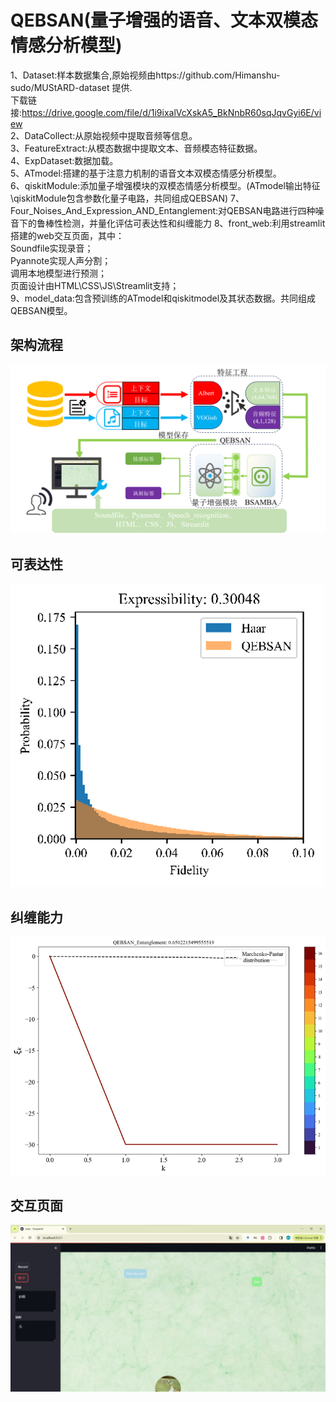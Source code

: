 # QEBSAN(量子增强的语音、文本双模态情感分析模型)
 
1、Dataset:样本数据集合,原始视频由https://github.com/Himanshu-sudo/MUStARD-dataset 提供. <br>  下载链接:https://drive.google.com/file/d/1i9ixalVcXskA5_BkNnbR60sqJqvGyi6E/view  
2、DataCollect:从原始视频中提取音频等信息。  
3、FeatureExtract:从模态数据中提取文本、音频模态特征数据。  
4、ExpDataset:数据加载。  
5、ATmodel:搭建的基于注意力机制的语音文本双模态情感分析模型。  
6、qiskitModule:添加量子增强模块的双模态情感分析模型。(ATmodel输出特征\qiskitModule包含参数化量子电路，共同组成QEBSAN) 
7、Four_Noises_And_Expression_AND_Entanglement:对QEBSAN电路进行四种噪音下的鲁棒性检测，并量化评估可表达性和纠缠能力
8、front_web:利用streamlit搭建的web交互页面，其中：        
  Soundfile实现录音；                
  Pyannote实现人声分割；        
  调用本地模型进行预测；        
  页面设计由HTML\CSS\JS\Streamlit支持；  
9、model_data:包含预训练的ATmodel和qiskitmodel及其状态数据。共同组成QEBSAN模型。  
## 架构流程
![architecture](https://github.com/ZhengHuocheng/QEBSAN/blob/main/Picture/architecture.png)

## 可表达性  
![expressibility](https://github.com/ZhengHuocheng/QEBSAN/blob/main/Picture/expressibility.png)
## 纠缠能力
![entanglement](https://github.com/ZhengHuocheng/QEBSAN/blob/main/Picture/entanglement.png)
## 交互页面
![interface](https://github.com/ZhengHuocheng/QEBSAN/blob/main/Picture/interface2.png)



